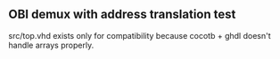 
## OBI demux with address translation test
src/top.vhd exists only for compatibility because cocotb + ghdl doesn't handle arrays properly.

